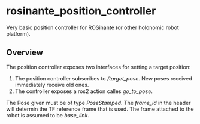 # rosinante_position_controller
Very basic position controller for ROSinante (or other holonomic robot platform).

## Overview 
The position controller exposes two interfaces for setting a target position:
1) The position controller subscribes to */target_pose*. New poses received immediately receive old ones.
2) The controller exposes a ros2 action calles *go_to_pose*.

The Pose given must be of type *PoseStamped*. The *frame_id* in the header will determin the TF reference frame that is used. 
The frame attached to the robot is assumed to be *base_link*.